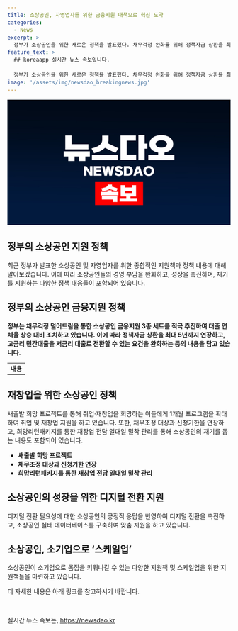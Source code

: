 ```yaml
---
title: 소상공인, 자영업자를 위한 금융지원 대책으로 혁신 도약
categories:
  - News
excerpt: >
  정부가 소상공인을 위한 새로운 정책을 발표했다. 채무걱정 완화를 위해 정책자금 상환을 최대 5년까지 연장하고, 배달료, 임대료 등 5대 고정비용을 지원한다. 뿐만 아니라, 키오스크, 서비스 로봇 등 스마트 기술보급과 외국인 고용 허가 범위 확대도 추진한다. 또한, 소상공인 지원을 위한 플랫폼을 가동할 예정이며, 디지털 전환을 돕고 창업을 지원하는 정책도 마련되었다. 소상공인의 어려움을 고려한 맞춤형 지원을 제공하기로 했다.
feature_text: >
  ## koreaapp 실시간 뉴스 속보입니다.

  정부가 소상공인을 위한 새로운 정책을 발표했다. 채무걱정 완화를 위해 정책자금 상환을 최대 5년까지 연장하고, 배달료, 임대료 등 5대 고정비용을 지원한다. 뿐만 아니라, 키오스크, 서비스 로봇 등 스마트 기술보급과 외국인 고용 허가 범위 확대도 추진한다. 또한, 소상공인 지원을 위한 플랫폼을 가동할 예정이며, 디지털 전환을 돕고 창업을 지원하는 정책도 마련되었다. 소상공인의 어려움을 고려한 맞춤형 지원을 제공하기로 했다.
image: '/assets/img/newsdao_breakingnews.jpg'
---
```


<p><img src="/assets/img/newsdao_breakingnews.jpg" alt="koreaapp 속보" /></p>

<h2 data-ke-size="size26">정부의 소상공인 지원 정책</h2>

<p data-ke-size="size16">최근 정부가 발표한 소상공인 및 자영업자를 위한 종합적인 지원책과 정책 내용에 대해 알아보겠습니다. 이에 따라 소상공인들의 경영 부담을 완화하고, 성장을 촉진하며, 재기를 지원하는 다양한 정책 내용들이 포함되어 있습니다.</p>

<h2 data-ke-size="size24">정부의 소상공인 금융지원 정책</h2>

<p data-ke-size="size16"><b>정부는 채무걱정 덜어드림을 통한 소상공인 금융지원 3종 세트를 적극 추진하여 대출 연체율 상승 대비 조치하고 있습니다. 이에 따라 정책자금 상환을 최대 5년까지 연장하고, 고금리 민간대출을 저금리 대출로 전환할 수 있는 요건을 완화하는 등의 내용을 담고 있습니다.</b></p>

<table>
  <tr>
    <td style="text-align: center; height: 17px;"><b>내용</b></td>
  </tr>
</table>

<h2 data-ke-size="size24">재창업을 위한 소상공인 정책</h2>

<p data-ke-size="size16">새출발 희망 프로젝트를 통해 취업·재창업을 희망하는 이들에게 1개월 프로그램을 확대하여 취업 및 재창업 지원을 하고 있습니다. 또한, 채무조정 대상과 신청기한을 연장하고, 희망리턴패키지를 통한 재창업 전담 일대일 밀착 관리를 통해 소상공인의 재기를 돕는 내용도 포함되어 있습니다.</p>

<ul>
  <li><b>새출발 희망 프로젝트</b></li>
  <li><b>채무조정 대상과 신청기한 연장</b></li>
  <li><b>희망리턴패키지를 통한 재창업 전담 일대일 밀착 관리</b></li>
</ul>

<h2 data-ke-size="size24">소상공인의 성장을 위한 디지털 전환 지원</h2>

<p data-ke-size="size16">디지털 전환 필요성에 대한 소상공인의 긍정적 응답을 반영하여 디지털 전환을 촉진하고, 소상공인 실태 데이터베이스를 구축하여 맞춤 지원을 하고 있습니다.</p>

<h2 data-ke-size="size24">소상공인, 소기업으로 ‘스케일업’</h2>

<p data-ke-size="size16">소상공인이 소기업으로 몸집을 키워나갈 수 있는 다양한 지원책 및 스케일업을 위한 지원책들을 마련하고 있습니다.</p>

<p data-ke-size="size16">더 자세한 내용은 아래 링크를 참고하시기 바랍니다.</p>

<p data-ke-size="size16">&nbsp;</p>
실시간 뉴스 속보는, <a href="https://newsdao.kr" rel="dofollow">https://newsdao.kr</a>


